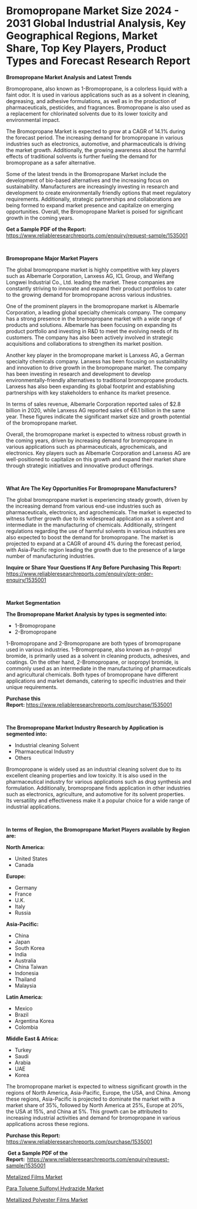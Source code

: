 <p><h1>Bromopropane Market Size 2024 - 2031 Global Industrial Analysis, Key Geographical Regions, Market Share, Top Key Players, Product Types and Forecast Research Report</h1></p><p><strong>Bromopropane Market Analysis and Latest Trends</strong></p>
<p><p>Bromopropane, also known as 1-Bromopropane, is a colorless liquid with a faint odor. It is used in various applications such as as a solvent in cleaning, degreasing, and adhesive formulations, as well as in the production of pharmaceuticals, pesticides, and fragrances. Bromopropane is also used as a replacement for chlorinated solvents due to its lower toxicity and environmental impact.</p><p>The Bromopropane Market is expected to grow at a CAGR of 14.1% during the forecast period. The increasing demand for bromopropane in various industries such as electronics, automotive, and pharmaceuticals is driving the market growth. Additionally, the growing awareness about the harmful effects of traditional solvents is further fueling the demand for bromopropane as a safer alternative.</p><p>Some of the latest trends in the Bromopropane Market include the development of bio-based alternatives and the increasing focus on sustainability. Manufacturers are increasingly investing in research and development to create environmentally friendly options that meet regulatory requirements. Additionally, strategic partnerships and collaborations are being formed to expand market presence and capitalize on emerging opportunities. Overall, the Bromopropane Market is poised for significant growth in the coming years.</p></p>
<p><strong>Get a Sample PDF of the Report:&nbsp;</strong> <a href="https://www.reliableresearchreports.com/enquiry/request-sample/1535001">https://www.reliableresearchreports.com/enquiry/request-sample/1535001</a></p>
<p>&nbsp;</p>
<p><strong>Bromopropane Major Market Players</strong></p>
<p><p>The global bromopropane market is highly competitive with key players such as Albemarle Corporation, Lanxess AG, ICL Group, and Weifang Longwei Industrial Co., Ltd. leading the market. These companies are constantly striving to innovate and expand their product portfolios to cater to the growing demand for bromopropane across various industries.</p><p>One of the prominent players in the bromopropane market is Albemarle Corporation, a leading global specialty chemicals company. The company has a strong presence in the bromopropane market with a wide range of products and solutions. Albemarle has been focusing on expanding its product portfolio and investing in R&D to meet the evolving needs of its customers. The company has also been actively involved in strategic acquisitions and collaborations to strengthen its market position.</p><p>Another key player in the bromopropane market is Lanxess AG, a German specialty chemicals company. Lanxess has been focusing on sustainability and innovation to drive growth in the bromopropane market. The company has been investing in research and development to develop environmentally-friendly alternatives to traditional bromopropane products. Lanxess has also been expanding its global footprint and establishing partnerships with key stakeholders to enhance its market presence.</p><p>In terms of sales revenue, Albemarle Corporation reported sales of $2.8 billion in 2020, while Lanxess AG reported sales of €6.1 billion in the same year. These figures indicate the significant market size and growth potential of the bromopropane market.</p><p>Overall, the bromopropane market is expected to witness robust growth in the coming years, driven by increasing demand for bromopropane in various applications such as pharmaceuticals, agrochemicals, and electronics. Key players such as Albemarle Corporation and Lanxess AG are well-positioned to capitalize on this growth and expand their market share through strategic initiatives and innovative product offerings.</p></p>
<p>&nbsp;</p>
<p><strong>What Are The Key Opportunities For Bromopropane Manufacturers?</strong></p>
<p><p>The global bromopropane market is experiencing steady growth, driven by the increasing demand from various end-use industries such as pharmaceuticals, electronics, and agrochemicals. The market is expected to witness further growth due to its widespread application as a solvent and intermediate in the manufacturing of chemicals. Additionally, stringent regulations regarding the use of harmful solvents in various industries are also expected to boost the demand for bromopropane. The market is projected to expand at a CAGR of around 4% during the forecast period, with Asia-Pacific region leading the growth due to the presence of a large number of manufacturing industries.</p></p>
<p><strong>Inquire or Share Your Questions If Any Before Purchasing This Report:</strong> <a href="https://www.reliableresearchreports.com/enquiry/pre-order-enquiry/1535001">https://www.reliableresearchreports.com/enquiry/pre-order-enquiry/1535001</a></p>
<p>&nbsp;</p>
<p><strong>Market Segmentation</strong></p>
<p><strong>The Bromopropane Market Analysis by types is segmented into:</strong></p>
<p><ul><li>1-Bromopropane</li><li>2-Bromopropane</li></ul></p>
<p><p>1-Bromopropane and 2-Bromopropane are both types of bromopropane used in various industries. 1-Bromopropane, also known as n-propyl bromide, is primarily used as a solvent in cleaning products, adhesives, and coatings. On the other hand, 2-Bromopropane, or isopropyl bromide, is commonly used as an intermediate in the manufacturing of pharmaceuticals and agricultural chemicals. Both types of bromopropane have different applications and market demands, catering to specific industries and their unique requirements.</p></p>
<p><strong>Purchase this Report:&nbsp;</strong><a href="https://www.reliableresearchreports.com/purchase/1535001">https://www.reliableresearchreports.com/purchase/1535001</a></p>
<p>&nbsp;</p>
<p><strong>The Bromopropane Market Industry Research by Application is segmented into:</strong></p>
<p><ul><li>Industrial cleaning Solvent</li><li>Pharmaceutical Industry</li><li>Others</li></ul></p>
<p><p>Bromopropane is widely used as an industrial cleaning solvent due to its excellent cleaning properties and low toxicity. It is also used in the pharmaceutical industry for various applications such as drug synthesis and formulation. Additionally, bromopropane finds application in other industries such as electronics, agriculture, and automotive for its solvent properties. Its versatility and effectiveness make it a popular choice for a wide range of industrial applications.</p></p>
<p>&nbsp;</p>
<p><strong>In terms of Region, the Bromopropane Market Players available by Region are:</strong></p>
<p>
    <p> <strong> North America: </strong>
        <ul>
            <li>United States</li>
            <li>Canada</li>
        </ul>
        </p> 
    <p> <strong> Europe: </strong>
        <ul>
            <li>Germany</li>
            <li>France</li>
            <li>U.K.</li>
            <li>Italy</li>
            <li>Russia</li>
        </ul>
        </p> 
    <p> <strong> Asia-Pacific: </strong>
        <ul>
            <li>China</li>
            <li>Japan</li>
            <li>South Korea</li>
            <li>India</li>
            <li>Australia</li>
            <li>China Taiwan</li>
            <li>Indonesia</li>
            <li>Thailand</li>
            <li>Malaysia</li>
        </ul>
        </p> 
    <p> <strong> Latin America: </strong>
        <ul>
            <li>Mexico</li>
            <li>Brazil</li>
            <li>Argentina Korea</li>
            <li>Colombia</li>
        </ul>
        </p> 
    <p> <strong> Middle East & Africa: </strong>
        <ul>
            <li>Turkey</li>
            <li>Saudi</li>
            <li>Arabia</li>
            <li>UAE</li>
            <li>Korea</li>
        </ul>
    </p>
    </p>
<p><p>The bromopropane market is expected to witness significant growth in the regions of North America, Asia-Pacific, Europe, the USA, and China. Among these regions, Asia-Pacific is projected to dominate the market with a market share of 35%, followed by North America at 25%, Europe at 20%, the USA at 15%, and China at 5%. This growth can be attributed to increasing industrial activities and demand for bromopropane in various applications across these regions.</p></p>
<p><strong>Purchase this Report: </strong><a href="https://www.reliableresearchreports.com/purchase/1535001">https://www.reliableresearchreports.com/purchase/1535001</a></p>
<p>&nbsp;<strong>Get a Sample PDF of the Report:&nbsp;&nbsp;</strong><a href="https://www.reliableresearchreports.com/enquiry/request-sample/1535001">https://www.reliableresearchreports.com/enquiry/request-sample/1535001</a></p>
<p><strong></strong></p>
<p><p><a href="https://github.com/johnbach50/Market-Research-Report-List-2/blob/main/metalized-films-market.md">Metalized Films Market</a></p><p><a href="https://github.com/wusalecollins540tpqoz/Market-Research-Report-List-1/blob/main/para-toluene-sulfonyl-hydrazide-market.md">Para Toluene Sulfonyl Hydrazide Market</a></p><p><a href="https://github.com/pjcfca/Market-Research-Report-List-1/blob/main/metallized-polyester-films-market.md">Metallized Polyester Films Market</a></p></p>